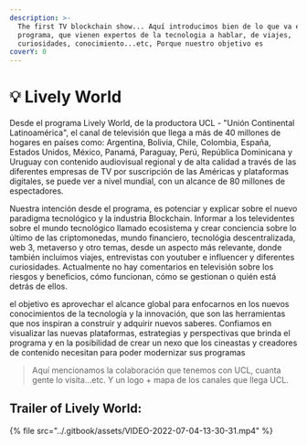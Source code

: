 ```yaml
---
description: >-
  The first TV blockchain show... Aquí introducimos bien de lo que va el
  programa, que vienen expertos de la tecnologia a hablar, de viajes,
  curiosidades, conocimiento...etc, Porque nuestro objetivo es
coverY: 0
---
```


# 💡 Lively World

>

Desde el programa Lively World, de la productora UCL - "Unión Continental Latinoamérica", el canal de televisión que llega a más de 40 millones de hogares en países como: Argentina, Bolivia, Chile, Colombia, España, Estados Unidos, México, Panamá, Paraguay, Perú, República Dominicana y Uruguay con contenido audiovisual regional y de alta calidad a través de las diferentes empresas de TV por suscripción de las Américas y plataformas digitales, se puede ver a nivel mundial, con un alcance de 80 millones de espectadores.&#x20;

Nuestra intención desde el programa, es potenciar y explicar sobre el nuevo paradigma tecnológico y la industria Blockchain. Informar a los televidentes sobre el mundo tecnológico llamado ecosistema y crear conciencia sobre lo último de las criptomonedas, mundo financiero, tecnológia descentralizada, web 3, metaverso y otro temas, desde un aspecto más relevante, donde también incluimos viajes, entrevistas con youtuber e influencer y diferentes curiosidades. Actualmente no hay comentarios en televisión sobre los riesgos y beneficios, cómo funcionan, cómo se gestionan o quién está detrás de ellos.

el objetivo es aprovechar el alcance global para enfocarnos en los nuevos conocimientos de la tecnología y la innovación, que son las herramientas que nos inspiran a construir y adquirir nuevos saberes. Confiamos en visualizar las nuevas plataformas, estrategias y perspectivas que brinda el programa y en la posibilidad de crear un nexo que los cineastas y creadores de contenido necesitan para poder modernizar sus programas

> Aquí mencionamos la colaboración que tenemos con UCL, cuanta gente lo visita...etc. Y un logo + mapa de los canales que llega UCL.&#x20;

## Trailer of Lively World:&#x20;

{% file src="../.gitbook/assets/VIDEO-2022-07-04-13-30-31.mp4" %}
